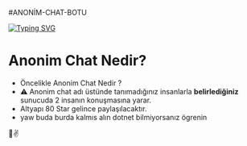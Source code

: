 #ANONİM-CHAT-BOTU

[![Typing SVG](https://readme-typing-svg.herokuapp.com?font=Delicious+Handrawn&size=60&pause=1000&color=00F743&repeat=false&width=800&height=100&lines=Anonim+Chat+Botu)](#)

# Anonim Chat Nedir?
- Öncelikle Anonim Chat Nedir ?
- ⚠️ Anonim chat adı üstünde tanımadığınız insanlarla **belirlediğiniz** sunucuda 2 insanın konuşmasına yarar.
- Altyapı 80 Star gelince paylaşılacaktır.
- yaw buda burda kalmıs alın dotnet bilmiyorsanız ögrenin

👊✌️
